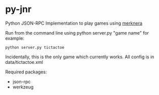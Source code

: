 # py-jnr
Python JSON-RPC Implementation to play games using [merknera](https://github.com/mleonard87/merknera)

Run from the command line using python server.py "game name" for example:

`python server.py tictactoe`

Incidentally, this is the only game which currently works. All config is in data/tictactoe.xml

Required packages:

* json-rpc
* werkzeug
